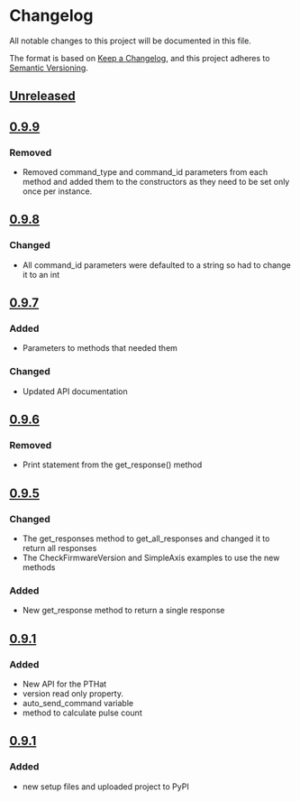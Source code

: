 # Changelog
All notable changes to this project will be documented in this file.

The format is based on [Keep a Changelog](https://keepachangelog.com/en/1.0.0/),
and this project adheres to [Semantic Versioning](https://semver.org/spec/v2.0.0.html).


## [Unreleased]


##  [0.9.9]
### Removed
- Removed command_type and command_id parameters from each method and added them to the constructors as they need to be set only once per instance.

##  [0.9.8]
### Changed
- All command_id parameters were defaulted to a string so had to change it to an int

##  [0.9.7]
### Added
- Parameters to methods that needed them

### Changed
- Updated API documentation

##  [0.9.6]
### Removed
- Print statement from the get_response() method

##  [0.9.5]
### Changed
- The get_responses method to get_all_responses and changed it to return all responses
- The CheckFirmwareVersion and SimpleAxis examples to use the new methods

### Added
- New get_response method to return a single response

##  [0.9.1]
### Added
- New API for the PTHat
- version read only property.
- auto_send_command variable
- method to calculate pulse count

##  [0.9.1]
### Added
- new setup files and uploaded project to PyPI


[Unreleased]: https://github.com/drizztguen77/pthat/compare/v0.9.9...HEAD
[0.9.9]: https://github.com/drizztguen77/pthat/compare/v0.9.8...v0.9.9
[0.9.8]: https://github.com/drizztguen77/pthat/compare/v0.9.7...v0.9.8
[0.9.7]: https://github.com/drizztguen77/pthat/compare/v0.9.6...v0.9.7
[0.9.6]: https://github.com/drizztguen77/pthat/compare/v0.9.5...v0.9.6
[0.9.5]: https://github.com/drizztguen77/pthat/compare/v0.9.1...v0.9.5
[0.9.1]: https://github.com/drizztguen77/pthat/compare/v0.0.0...v0.9.1
